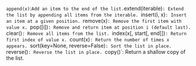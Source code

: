 `append(x)`:`Add an item to the end of the list.`extend(iterable)`: Extend the list by appending all items from the iterable.
`insert(i, x)`: Insert an item at a given position.
`remove(x)`: Remove the first item with value x.
`pop([i])`: Remove and return item at position i (default last).
`clear()`: Remove all items from the list.
`index(x[, start[, end]])`: Return first index of value x.
`count(x)`: Return the number of times x appears.
`sort(key=None, reverse=False)`: Sort the list in place.
`reverse()`: Reverse the list in place.
`copy()`: Return a shallow copy of the list.
